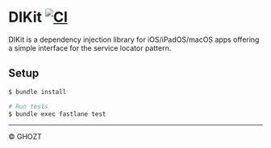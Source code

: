 # DIKit [![CI](https://github.com/ghoztsys/swift-dikit/workflows/CI/badge.svg?branch=master)](https://github.com/ghoztsys/swift-dikit/actions/workflows/ci.yml?query=branch%3Amain)

DIKit is a dependency injection library for iOS/iPadOS/macOS apps offering a simple interface for the service locator pattern.

## Setup

```sh
$ bundle install

# Run tests
$ bundle exec fastlane test
```

---

© GHOZT
